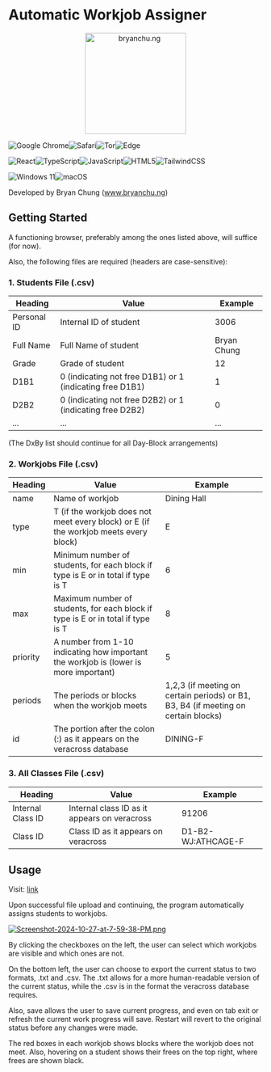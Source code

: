 # Automatic Workjob Assigner




<p align="center"><a href="https://www.bryanchu.ng"><img src="https://i.postimg.cc/mD0LqWYc/logo.png" alt="bryanchu.ng" width="200"/></a></p>






![Google Chrome](https://img.shields.io/badge/Google%20Chrome-4285F4?style=for-the-badge&logo=GoogleChrome&logoColor=white)![Safari](https://img.shields.io/badge/Safari-000000?style=for-the-badge&logo=Safari&logoColor=white)![Tor](https://img.shields.io/badge/Tor-7D4698?style=for-the-badge&logo=Tor-Browser&logoColor=white)![Edge](https://img.shields.io/badge/Edge-0078D7?style=for-the-badge&logo=Microsoft-edge&logoColor=white)

![React](https://img.shields.io/badge/react-%2320232a.svg?style=for-the-badge&logo=react&logoColor=%2361DAFB)![TypeScript](https://img.shields.io/badge/typescript-%23007ACC.svg?style=for-the-badge&logo=typescript&logoColor=white)![JavaScript](https://img.shields.io/badge/javascript-%23323330.svg?style=for-the-badge&logo=javascript&logoColor=%23F7DF1E)![HTML5](https://img.shields.io/badge/html5-%23E34F26.svg?style=for-the-badge&logo=html5&logoColor=white)![TailwindCSS](https://img.shields.io/badge/tailwindcss-%2338B2AC.svg?style=for-the-badge&logo=tailwind-css&logoColor=green)

![Windows 11](https://img.shields.io/badge/Windows%2011-%230079d5.svg?style=for-the-badge&logo=Windows%2011&logoColor=white)![macOS](https://img.shields.io/badge/mac%20os-000000?style=for-the-badge&logo=macos&logoColor=F0F0F0)


Developed by Bryan Chung (<a href="https://www.bryanchu.ng">www.bryanchu.ng</a>)


## Getting Started

A functioning browser, preferably among the ones listed above, will suffice (for now). 


Also, the following files are required (headers are case-sensitive):

### 1. Students File (.csv)
| Heading    | Value | Example |
| -------- | ------- |-----|
| Personal ID  | Internal ID of student   |3006|
| Full Name | Full Name of student    |Bryan Chung|
| Grade    | Grade of student   |12|
| D1B1    | 0 (indicating not free D1B1) or 1 (indicating free D1B1)   |1|
| D2B2    | 0 (indicating not free D2B2) or 1 (indicating free D2B2)   |0|
| ...    | ... |...|
(The DxBy list should continue for all Day-Block arrangements)


### 2. Workjobs File (.csv)
| Heading    | Value | Example |
| -------- | ------- |-----|
| name  | Name of workjob   |Dining Hall|
| type | T (if the workjob does not meet every block) or E (if the workjob meets every block)    |E|
| min    | Minimum number of students, for each block if type is E or in total if type is T   |6|
| max    | Maximum number of students, for each block if type is E or in total if type is T  |8|
| priority    | A number from 1-10 indicating how important the workjob is (lower is more important)   |5|
| periods    | The periods or blocks when the workjob meets |1,2,3 (if meeting on certain periods) or B1, B3, B4 (if meeting on certain blocks)|
| id    | The portion after the colon (:) as it appears on the veracross database |DINING-F|


### 3. All Classes File (.csv)
| Heading    | Value | Example |
| -------- | ------- |-----|
| Internal Class ID  | Internal class ID as it appears on veracross  |91206|
| Class ID | Class ID as it appears on veracross    |D1-B2-WJ:ATHCAGE-F|

## Usage

Visit: <a href="https://topicsa-workjob.netlify.app/">link</a>



Upon successful file upload and continuing, the program automatically assigns students to workjobs. 



[![Screenshot-2024-10-27-at-7-59-38-PM.png](https://i.postimg.cc/vZjN58b6/Screenshot-2024-10-27-at-7-59-38-PM.png)](https://postimg.cc/qNswTTtk)

By clicking the checkboxes on the left, the user can select which workjobs are visible and which ones are not.

On the bottom left, the user can choose to export the current status to two formats, .txt and .csv. The .txt allows for a more human-readable version of the current status, while the .csv is in the format the veracross database requires.

Also, save allows the user to save current progress, and even on tab exit or refresh the current work progress will save. Restart will revert to the original status before any changes were made.


The red boxes in each workjob shows blocks where the workjob does not meet. Also, hovering on a student shows their frees on the top right, where frees are shown black.



